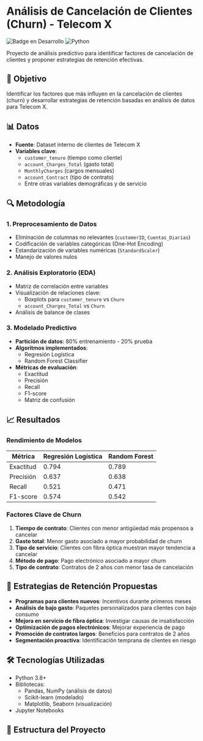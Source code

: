 # Análisis de Cancelación de Clientes (Churn) - Telecom X

![Badge en Desarrollo](https://img.shields.io/badge/Estado-Completado-green) 
![Python](https://img.shields.io/badge/Python-3.8%2B-blue)

Proyecto de análisis predictivo para identificar factores de cancelación de clientes y proponer estrategias de retención efectivas.

## 📌 Objetivo
Identificar los factores que más influyen en la cancelación de clientes (churn) y desarrollar estrategias de retención basadas en análisis de datos para Telecom X.

## 📊 Datos
- **Fuente**: Dataset interno de clientes de Telecom X
- **Variables clave**: 
  - `customer_tenure` (tiempo como cliente)
  - `account_Charges_Total` (gasto total)
  - `MonthlyCharges` (cargos mensuales)
  - `account_Contract` (tipo de contrato)
  - Entre otras variables demográficas y de servicio

## 🔍 Metodología

### 1. Preprocesamiento de Datos
- Eliminación de columnas no relevantes (`customerID`, `Cuentas_Diarias`)
- Codificación de variables categóricas (One-Hot Encoding)
- Estandarización de variables numéricas (`StandardScaler`)
- Manejo de valores nulos

### 2. Análisis Exploratorio (EDA)
- Matriz de correlación entre variables
- Visualización de relaciones clave:
  - Boxplots para `customer_tenure` vs `Churn`
  - `account_Charges_Total` vs `Churn`
- Análisis de balance de clases

### 3. Modelado Predictivo
- **Partición de datos**: 80% entrenamiento - 20% prueba
- **Algoritmos implementados**:
  - Regresión Logística
  - Random Forest Classifier
- **Métricas de evaluación**:
  - Exactitud
  - Precisión
  - Recall
  - F1-score
  - Matriz de confusión

## 📈 Resultados

### Rendimiento de Modelos

| Métrica         | Regresión Logística | Random Forest |
|-----------------|---------------------|---------------|
| Exactitud       | 0.794               | 0.789         |
| Precisión       | 0.637               | 0.638         |
| Recall          | 0.521               | 0.471         |
| F1-score        | 0.574               | 0.542         |

### Factores Clave de Churn
1. **Tiempo de contrato**: Clientes con menor antigüedad más propensos a cancelar
2. **Gasto total**: Menor gasto asociado a mayor probabilidad de churn
3. **Tipo de servicio**: Clientes con fibra óptica muestran mayor tendencia a cancelar
4. **Método de pago**: Pago electrónico asociado a mayor churn
5. **Tipo de contrato**: Contratos de 2 años con menor tasa de cancelación

## 🚀 Estrategias de Retención Propuestas

- **Programas para clientes nuevos**: Incentivos durante primeros meses
- **Análisis de bajo gasto**: Paquetes personalizados para clientes con bajo consumo
- **Mejora en servicio de fibra óptica**: Investigar causas de insatisfacción
- **Optimización de pagos electrónicos**: Mejorar experiencia de pago
- **Promoción de contratos largos**: Beneficios para contratos de 2 años
- **Segmentación proactiva**: Identificación temprana de clientes en riesgo

## 🛠 Tecnologías Utilizadas
- Python 3.8+
- Bibliotecas:
  - Pandas, NumPy (análisis de datos)
  - Scikit-learn (modelado)
  - Matplotlib, Seaborn (visualización)
- Jupyter Notebooks

## 📂 Estructura del Proyecto
